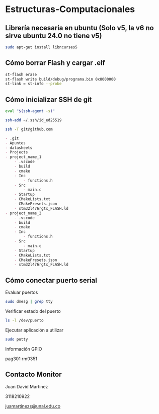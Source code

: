 # Estructuras-Computacionales

## Librería necesaria en ubuntu (Solo v5, la v6 no sirve ubuntu 24.0 no tiene v5)

```bash
sudo apt-get install libncurses5 
```

## Cómo borrar Flash y cargar .elf

```bash
st-flash erase
st-flash write build/debug/programa.bin 0x8000000
st-link = st-info --probe
```

## Cómo inicializar SSH de git

```bash
eval "$(ssh-agent -s)"

ssh-add ~/.ssh/id_ed25519

ssh -T git@github.com
```

```markdown
- .git  
- Apuntes
- datasheets
- Projects
- project_name_1
    - .vscode
    - build
    - cmake
    - Inc
        - functions.h
    - Src
        - main.c
    - Startup
    - CMakeLists.txt
    - CMakePresets.json
    - stm32l476rgtx_FLASH.ld
- project_name_2
    - .vscode
    - build
    - cmake
    - Inc
        - functions.h
    - Src
        - main.c
    - Startup
    - CMakeLists.txt
    - CMakePresets.json
    - stm32l476rgtx_FLASH.ld
```

## Cómo conectar puerto serial

Evaluar puertos

```bash
sudo dmesg | grep tty
```

Verificar estado del puerto

```bash
ls -l /dev/puerto
```

Ejecutar aplicación a utilizar

```bash
sudo putty
```

Información GPIO

pag301 rm0351


## Contacto Monitor

Juan David Martinez

3118210922

juamartinezs@unal.edu.co
